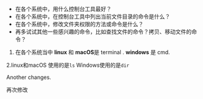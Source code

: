 - 在各个系统中，用什么控制台工具最好？
- 在各个系统中，在控制台工具中列出当前文件目录的命令是什么？
- 在各个系统中，修改文件夹权限的方法或命令是什么？
- 再多试试其他一些感兴趣的命令，比如查找文件的命令？拷贝、移动文件的命令？

1. 在各个系统当中 **linux** 和 **macOS**是 terminal .
 **windows** 是 cmd.

 2.linux和macOS 使用的是``ls``  Windows使用的是``dir``
 
Another changes.

再次修改
